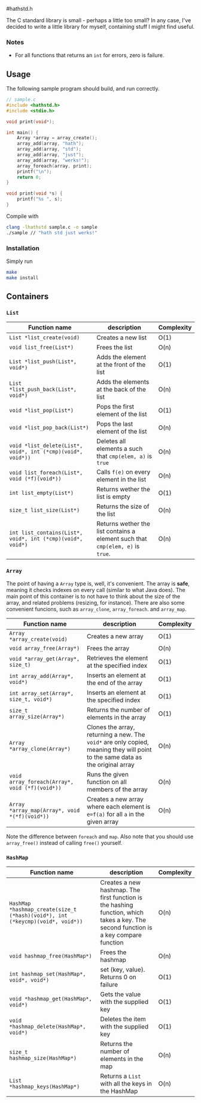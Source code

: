 #hathstd.h

The C standard library is small - perhaps a little too small?
In any case, I've decided to write a little library for myself, containing stuff I might find useful.

### Notes

 - For all functions that returns an `int` for errors, zero is failure.

## Usage

The following sample program should build, and run correctly.

```c
// sample.c
#include <hathstd.h>
#include <stdio.h>

void print(void*);

int main() {
    Array *array = array_create();
    array_add(array, "hath");
    array_add(array, "std");
    array_add(array, "just");
    array_add(array, "werks!");
    array_foreach(array, print);
    printf("\n");
    return 0;
}

void print(void *s) {
    printf("%s ", s);
}
```

Compile with 

```bash
clang -lhathstd sample.c -o sample
./sample // "hath std just werks!"
```

### Installation

Simply run

```bash
make
make install
```

## Containers

### `List`

| Function name | description | Complexity | 
|---------------|-------------|------------|
| `List *list_create(void)` | Creates a new list | O(1) |
| `void list_free(List*)` | Frees the list | O(n) |
| `List *list_push(List*, void*)` | Adds the element at the front of the list | O(1) |
| `List *list_push_back(List*, void*)` | Adds the elements at the back of the list | O(n) |
| `void *list_pop(List*)` | Pops the first element of the list | O(1) |
| `void *list_pop_back(List*)` | Pops the last element of the list | O(n) |
| `void *list_delete(List*, void*, int (*cmp)(void*, void*))` | Deletes all elements a such that `cmp(elem, a)` is `true` | O(n) |
| `void list_foreach(List*, void (*f)(void*))` | Calls `f(e)` on every element in the list | O(n) |
| `int list_empty(List*)` | Returns wether the list is empty | O(1) |
| `size_t list_size(List*)` | Returns the size of the list | O(n) |
| `int list_contains(List*, void*, int (*cmp)(void*, void*)` | Returns wether the list contains a element such that `cmp(elem, e)` is `true`. | O(n) |

### `Array`

The point of having a `Array` type is, well, it's convenient. The array is **safe**, meaning it checks indexes on every call (similar to what Java does).
The main point of this container is to not have to think about the size of the array, and related problems (resizing, for instance).
There are also some convenient funcions, such as `array_clone`, `array_foreach`. and `array_map`.

| Function name | description | Complexity | 
|---------------|-------------|------------|
| `Array *array_create(void)` | Creates a new array | O(1) |
| `void array_free(Array*)` | Frees the array | O(n) |
| `void *array_get(Array*, size_t)`   | Retrieves the element at the specified index | O(1) |
| `int array_add(Array*, void*)` | Inserts an element at the end of the array | O(1) |
| `int array_set(Array*, size_t, void*)` | Inserts an element at the specified index | O(1) |
| `size_t array_size(Array*)` | Returns the number of elements in the array | O(1) |
| `Array *array_clone(Array*)` | Clones the array, returning a new. The `void*` are only copied, meaning they will point to the same data as the original array | O(n) |
| `void array_foreach(Array*, void (*f)(void*))` | Runs the given function on all members of the array | O(n) |
| `Array *array_map(Array*, void *(*f)(void*))` | Creates a new array where each element is `e=f(a)` for all `a` in the given array | O(n) |

Note the difference between `foreach` and `map`. Also note that you should use `array_free()` instead of calling `free()` yourself.

### `HashMap`

| Function name | description | Complexity |  
|---------------|-------------|------------|
| `HashMap *hashmap_create(size_t (*hash)(void*), int (*keycmp)(void*, void*))` | Creates a new hashmap. The first function is the hashing function, which takes a key. The second function is a key compare function | O(n) |
| `void hashmap_free(HashMap*)` | Frees the hashmap | O(n) |
| `int hashmap_set(HashMap*, void*, void*)` | set (key, value). Returns 0 on failure | O(1) |
| `void *hashmap_get(HashMap*, void*)` | Gets the value with the supplied key | O(1) |
| `void *hashmap_delete(HashMap*, void*)` | Deletes the item with the supplied key | O(1) |
| `size_t hashmap_size(HashMap*)` | Returns the number of elements in the map | O(n) |
| `List *hashmap_keys(HashMap*)` | Returns a `List` with all the keys in the HashMap | O(n) |

